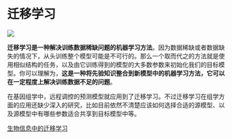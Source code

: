 # 迁移学习

![](https://pic.imgdb.cn/item/60979014d1a9ae528faa84e5.jpg)

**迁移学习是一种解决训练数据稀缺问题的机器学习方法**。因为数据稀缺或者数据缺失的情况下，从头训练整个模型可能是不可行的。那么一个取而代之的方法就是使用相似结构的任务，以及由它训练得到的模型的大多数参数来初始化我们的目标模型。你可以理解为，**这是一种将先验知识整合到新模型中的机器学习方法，它可以在一定程度上解决训练数据不足的问题**。

在基因组学中，远程调控的预测模型就应用到了迁移学习。不过迁移学习在组学方面的应用还缺少深入的研究，比如目前依然不清楚应该如何选择合适的源模型、以及源模型中有哪些参数适合共享到目标模型中等。

[生物信息中的迁移学习](https://blog.ailemon.me/2020/08/03/transfer-learning-in-bioinformatics/)

